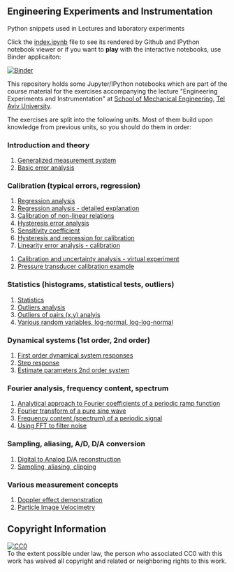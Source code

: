## Engineering Experiments and Instrumentation
Python snippets used in Lectures and laboratory experiments

Click the [index.ipynb](https://github.com/alexlib/engineering_experiments_measurements_course/blob/master/index.ipynb) file to see its rendered by Github and IPython notebook viewer or if you want to **play** with the interactive notebooks, use Binder applicaiton:

[![Binder](https://mybinder.org/badge.svg)](https://mybinder.org/v2/gh/alexlib/engineering_experiments_measurements_course/master)



This repository holds some Jupyter/IPython notebooks which are part of the course material for the exercises accompanying the lecture "Engineering Experiments and Instrumentation" at [School of Mechanical Engineering](http://engineering.tau.ac.il/School-of-Mechanical-Engineering), [Tel Aviv University](http://www.tau.ac.il).

The exercises are split into the following units.
Most of them build upon knowledge from previous units, so you should do them in order:

### Introduction and theory
1. [Generalized measurement system](general_measurement_system_analysis.ipynb)
1. [Basic error analysis](basic_error_analysis.ipynb)

### Calibration (typical errors, regression)
1. [Regression analysis](notebooks/calibration/regression_analysis.ipynb)
1. [Regression analysis - detailed explanation](notebooks/calibration/introduction_linear_regression.ipynb)
1. [Calibration of non-linear relations](notebooks/calibration/calibration_non_linear_relations.ipynb)
1. [Hysteresis error analysis](notebooks/calibration/hysteresis_error_analysis.ipynb)
1. [Sensitivity coefficient](notebooks/calibration/sensitivity_analysis.ipynb)
1. [Hysteresis and regression for calibration](notebooks/calibration/calibration_error_analysis_pressure.ipynb)
1. [Linearity error analysis - calibration](notebooks/calibration/Lineariy_error_example.ipynb)
<!--- 1. [LVDT calibration](lvdt_calibration.ipynb) --->
1. [Calibration and uncertainty analysis - virtual experiment](notebooks/calibration/full_calibration_analysis_example_2.ipynb)
1. [Pressure transducer calibration example](notebooks/calibration/pressure_calibration_example.ipynb)


### Statistics (histograms, statistical tests, outliers)
1. [Statistics](notebooks/statistics/Lecture_5.ipynb)
1. [Outliers analysis](notebooks/statistics/outliers_example.ipynb)
1. [Outliers of pairs (x,y) analyis](notebooks/statistics/outliers_example_pairs.ipynb)
1. [Various random variables, log-normal, log-log-normal](notebooks/statistics/various_random_variables.ipynb)

### Dynamical systems (1st order, 2nd order)
1. [First order dynamical system responses](first_order_time_response.ipynb)
1. [Step response](step_response.ipynb)
1. [Estimate parameters 2nd order system](2nd_order_system_step_function_log_decrement.ipynb)


### Fourier analysis, frequency content, spectrum

1. [Analytical approach to Fourier coefficients of a periodic ramp function](Fourier_coefficients_analytical_evaluation_periodic_ramp_function.ipynb)
1. [Fourier transform of a pure sine wave](Fourier_transforms_pure_sine.ipynb)
1. [Frequency content (spectrum) of a periodic signal](Frequency_content_of_a_periodic_signal.ipynb)
1. [Using FFT to filter noise](FFT_based_filtering.ipynb)




### Sampling, aliasing, A/D, D/A conversion
1. [Digital to Analog D/A reconstruction](Reconstruction_periodic_signal_Cardinal_series.ipynb)
1. [Sampling, aliasing, clipping](sampling_aliasing_examples.ipynb)


### Various measurement concepts
1. [Doppler effect demonstration](doppler.ipynb)
1. [Particle Image Velocimetry](piv.ipynb)



## Copyright Information

<p xmlns:dct="http://purl.org/dc/terms/">
  <a rel="license"
     href="http://creativecommons.org/publicdomain/zero/1.0/">
    <img src="http://i.creativecommons.org/p/zero/1.0/88x31.png" style="border-style: none;" alt="CC0" />
  </a>
  <br />
  To the extent possible under law,
  <span rel="dct:publisher" resource="[_:publisher]">the person who associated CC0</span>
  with this work has waived all copyright and related or neighboring
  rights to this work.
</p>

